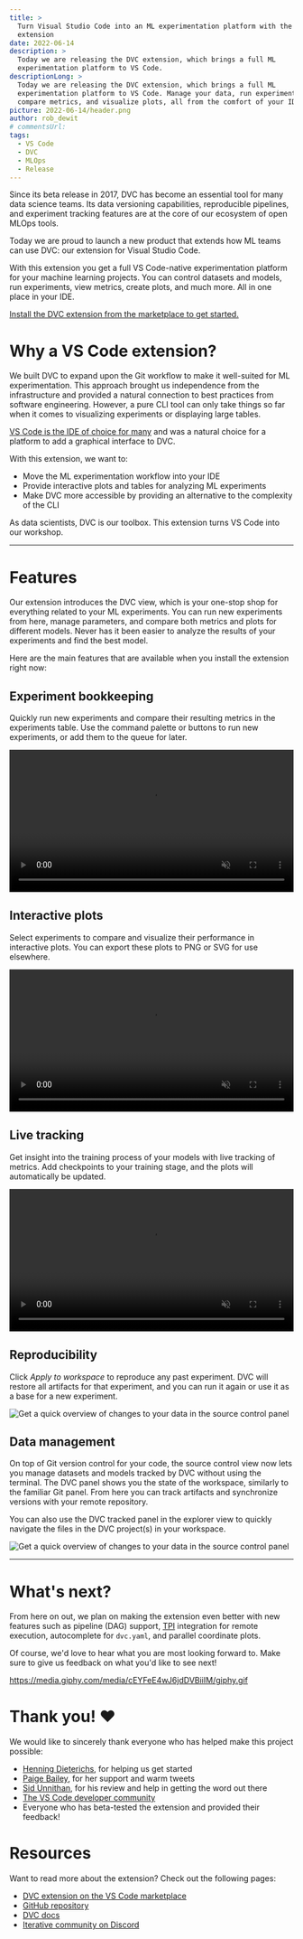 ```yaml
---
title: >
  Turn Visual Studio Code into an ML experimentation platform with the DVC
  extension
date: 2022-06-14
description: >
  Today we are releasing the DVC extension, which brings a full ML
  experimentation platform to VS Code.
descriptionLong: >
  Today we are releasing the DVC extension, which brings a full ML
  experimentation platform to VS Code. Manage your data, run experiments,
  compare metrics, and visualize plots, all from the comfort of your IDE.
picture: 2022-06-14/header.png
author: rob_dewit
# commentsUrl:
tags:
  - VS Code
  - DVC
  - MLOps
  - Release
---
```


Since its beta release in 2017, DVC has become an essential tool for many data
science teams. Its data versioning capabilities, reproducible pipelines, and
experiment tracking features are at the core of our ecosystem of open MLOps
tools.

Today we are proud to launch a new product that extends how ML teams can use
DVC: our extension for Visual Studio Code.

With this extension you get a full VS Code-native experimentation platform for
your machine learning projects. You can control datasets and models, run
experiments, view metrics, create plots, and much more. All in one place in your
IDE.

[Install the DVC extension from the marketplace to get started.](https://marketplace.visualstudio.com/items?itemName=Iterative.dvc)

# Why a VS Code extension?

We built DVC to expand upon the Git workflow to make it well-suited for ML
experimentation. This approach brought us independence from the infrastructure
and provided a natural connection to best practices from software engineering.
However, a pure CLI tool can only take things so far when it comes to
visualizing experiments or displaying large tables.

[VS Code is the IDE of choice for many](https://insights.stackoverflow.com/survey/2021#section-most-popular-technologies-integrated-development-environment)
and was a natural choice for a platform to add a graphical interface to DVC.

With this extension, we want to:

- Move the ML experimentation workflow into your IDE
- Provide interactive plots and tables for analyzing ML experiments
- Make DVC more accessible by providing an alternative to the complexity of the
  CLI

As data scientists, DVC is our toolbox. This extension turns VS Code into our
workshop.

---

# Features

Our extension introduces the DVC view, which is your one-stop shop for
everything related to your ML experiments. You can run new experiments from
here, manage parameters, and compare both metrics and plots for different
models. Never has it been easier to analyze the results of your experiments and
find the best model.

Here are the main features that are available when you install the extension
right now:

## Experiment bookkeeping

Quickly run new experiments and compare their resulting metrics in the
experiments table. Use the command palette or buttons to run new experiments, or
add them to the queue for later.

<video controlslist="nodownload" preload="metadata" autoplay muted loop
style="width:100%;"><source src="/uploads/images/2022-06-14/run-experiment.mp4" type="video/mp4">
Your browser does not support the video tag. </video>

## Interactive plots

Select experiments to compare and visualize their performance in interactive
plots. You can export these plots to PNG or SVG for use elsewhere.

<video controlslist="nodownload" preload="metadata" autoplay muted loop
style="width:100%;"><source src="/uploads/images/2022-06-14/compare-experiments.mp4" type="video/mp4">
Your browser does not support the video tag. </video>

## Live tracking

Get insight into the training process of your models with live tracking of
metrics. Add checkpoints to your training stage, and the plots will
automatically be updated.

<video controlslist="nodownload" preload="metadata" autoplay muted loop
style="width:100%;"><source src="/uploads/images/2022-06-14/live-metrics.mp4" type="video/mp4">
Your browser does not support the video tag. </video>

## Reproducibility

Click _Apply to workspace_ to reproduce any past experiment. DVC will restore
all artifacts for that experiment, and you can run it again or use it as a base
for a new experiment.

![Get a quick overview of changes to your data in the source control
panel](/uploads/images/2022-06-14/source-control.png)

## Data management

On top of Git version control for your code, the source control view now lets
you manage datasets and models tracked by DVC without using the terminal. The
DVC panel shows you the state of the workspace, similarly to the familiar Git
panel. From here you can track artifacts and synchronize versions with your
remote repository.

You can also use the DVC tracked panel in the explorer view to quickly navigate
the files in the DVC project(s) in your workspace.

![Get a quick overview of changes to your data in the source control
panel](/uploads/images/2022-06-14/source-control.png)

---

# What's next?

From here on out, we plan on making the extension even better with new features
such as pipeline (DAG) support,
[TPI](https://github.com/iterative/terraform-provider-iterative) integration for
remote execution, autocomplete for `dvc.yaml`, and parallel coordinate plots.

Of course, we'd love to hear what you are most looking forward to. Make sure to
give us feedback on what you'd like to see next!

https://media.giphy.com/media/cEYFeE4wJ6jdDVBiiIM/giphy.gif

# Thank you! ❤️

We would like to sincerely thank everyone who has helped make this project
possible:

- [Henning Dieterichs](https://github.com/hediet), for helping us get started
- [Paige Bailey](https://twitter.com/DynamicWebPaige), for her support and warm
  tweets
- [Sid Unnithan](https://www.linkedin.com/in/siddhanthunnithan/), for his review
  and help in getting the word out there
- [The VS Code developer community](https://vscode-dev-community.slack.com/join/shared_invite/zt-zq9w7ddw-VD1NVQ4p2XLT7vh_kO7bJA#/shared-invite/email)
- Everyone who has beta-tested the extension and provided their feedback!

# Resources

Want to read more about the extension? Check out the following pages:

- [DVC extension on the VS Code marketplace](https://marketplace.visualstudio.com/items?itemName=Iterative.dvc)
- [GitHub repository](https://github.com/iterative/vscode-dvc)
- [DVC docs](https://dvc.org/)
- [Iterative community on Discord](https://dvc.org/chat)
